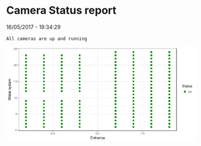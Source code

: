Camera Status report
================
16/05/2017 - 19:34:29

    All cameras are up and running

![](camreport_files/figure-markdown_github/unnamed-chunk-2-1.png)
